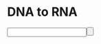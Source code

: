 # DNA to RNA
<input type="text" id="dna"><button id="toRNA">
<p id="rna"></p>
<script>document.getElementById("toRNA").addEventListener("click", () => {
    let DNA = document.getElementById("dna").value;
    
    document.getElementById("rna").value = DNA + "lol";
  });
</script>